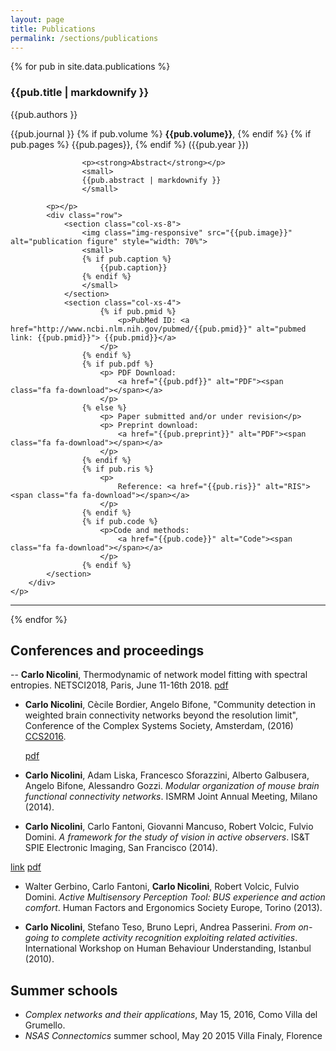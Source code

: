 ```yaml
---
layout: page
title: Publications
permalink: /sections/publications
---
```


<div id="body">
	{% for pub in site.data.publications  %}
		<p>
			<h3>{{pub.title | markdownify }}</h3>
			<p>{{pub.authors }}</p>
			<p>{{pub.journal }}
			{% if pub.volume %}
				<strong>{{pub.volume}}</strong>,
			{% endif %}
			{% if pub.pages %}
				{{pub.pages}},
			{% endif %}
			({{pub.year }})
			</p>
			<p></p>
			
					<p><strong>Abstract</strong></p>
					<small>
					{{pub.abstract | markdownify }}
					</small>
			
			<p></p>
			<div class="row">
				<section class="col-xs-8">
					<img class="img-responsive" src="{{pub.image}}" alt="publication figure" style="width: 70%">
					<small>
					{% if pub.caption %}
						{{pub.caption}}
					{% endif %}
					</small>
				</section>
				<section class="col-xs-4">
						{% if pub.pmid %}
							<p>PubMed ID: <a href="http://www.ncbi.nlm.nih.gov/pubmed/{{pub.pmid}}" alt="pubmed link: {{pub.pmid}}"> {{pub.pmid}}</a>
						</p>
					{% endif %}
					{% if pub.pdf %}
						<p> PDF Download:
							<a href="{{pub.pdf}}" alt="PDF"><span class="fa fa-download"></span></a>
						</p>
					{% else %}
						<p> Paper submitted and/or under revision</p>
						<p> Preprint download:
							<a href="{{pub.preprint}}" alt="PDF"><span class="fa fa-download"></span></a>
						</p>
					{% endif %}
					{% if pub.ris %}
						<p>
							Reference: <a href="{{pub.ris}}" alt="RIS"><span class="fa fa-download"></span></a>
						</p>
					{% endif %}
					{% if pub.code %}
						<p>Code and methods:
							<a href="{{pub.code}}" alt="Code"><span class="fa fa-download"></span></a>
						</p>
					{% endif %}
			</section>
		</div>
	</p>
<hr size="5">
{% endfor %}
</div>


<p></p>

Conferences and proceedings
---------------------------

-- **Carlo Nicolini**, Thermodynamic of network model fitting with spectral entropies. NETSCI2018, Paris, June 11-16th 2018.
	[pdf](/static/pdf/presentation_netsci2018.pdf)  

- **Carlo Nicolini**, Cècile Bordier, Angelo Bifone, "Community detection in weighted brain connectivity networks beyond the resolution limit", Conference of the Complex Systems Society, Amsterdam, (2016) [CCS2016](ccs2016.org).

    [pdf](/static/pdf/conference_amsterdam_v2.pdf)

- **Carlo Nicolini**, Adam Liska, Francesco Sforazzini, Alberto Galbusera, Angelo Bifone, Alessandro Gozzi. *Modular organization of mouse brain functional connectivity networks*. ISMRM Joint Annual Meeting, Milano (2014).

- **Carlo Nicolini**, Carlo Fantoni, Giovanni Mancuso, Robert Volcic, Fulvio Domini. *A framework for the study of vision in active observers*. IS&T SPIE Electronic Imaging, San Francisco (2014). 

[link](http://proceedings.spiedigitallibrary.org/proceeding.aspx?articleid=1838237)
[pdf](https://www.researchgate.net/publication/260505676_A_Framework_for_the_Study_of_Vision_in_Active_Observers)

- Walter Gerbino, Carlo Fantoni, **Carlo Nicolini**, Robert Volcic, Fulvio Domini. *Active Multisensory Perception Tool: BUS experience and action comfort*. Human Factors and Ergonomics Society Europe, Torino (2013).
	
- **Carlo Nicolini**, Stefano Teso, Bruno Lepri, Andrea Passerini. *From on-going to complete activity recognition exploiting related activities*. International Workshop on Human Behaviour Understanding, Istanbul (2010).


Summer schools
---------------

- *Complex networks and their applications*, May 15, 2016, Como Villa del Grumello.
- *NSAS Connectomics* summer school, May 20 2015 Villa Finaly, Florence